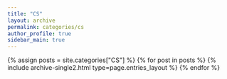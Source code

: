 ```yaml
---
title: "CS"
layout: archive
permalink: categories/cs
author_profile: true
sidebar_main: true
---
```



{% assign posts = site.categories["CS"] %}
{% for post in posts %} {% include archive-single2.html type=page.entries_layout %} {% endfor %}